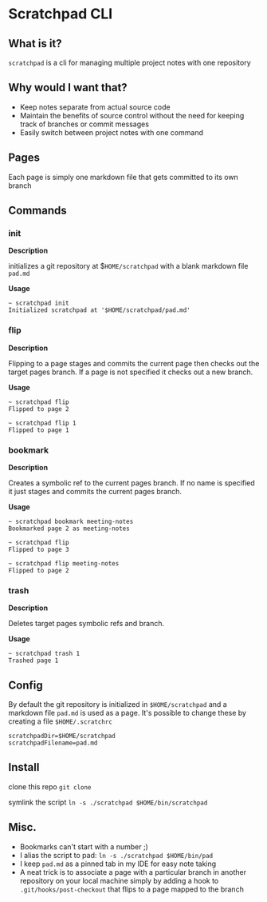 # Scratchpad CLI
## What is it?
`scratchpad` is a cli for managing multiple project notes with one repository

## Why would I want that?
- Keep notes separate from actual source code
- Maintain the benefits of source control without the need for keeping track of branches or commit messages
- Easily switch between project notes with one command


## Pages
Each page is simply one markdown file that gets committed to its own branch

## Commands
### init
**Description**

initializes a git repository at $`HOME/scratchpad` with a blank markdown file `pad.md`

**Usage**
```
~ scratchpad init
Initialized scratchpad at '$HOME/scratchpad/pad.md'
```

### flip
**Description**

Flipping to a page stages and commits the current page then checks out the target pages branch. If a page is not specified it checks out a new branch.

**Usage**
```
~ scratchpad flip
Flipped to page 2

~ scratchpad flip 1
Flipped to page 1
```

### bookmark

**Description**

Creates a symbolic ref to the current pages branch. If no name is specified it just stages and commits the current pages branch.

**Usage**
```
~ scratchpad bookmark meeting-notes
Bookmarked page 2 as meeting-notes

~ scratchpad flip
Flipped to page 3

~ scratchpad flip meeting-notes
Flipped to page 2
```

### trash

**Description**

Deletes target pages symbolic refs and branch.

**Usage**
```
~ scratchpad trash 1
Trashed page 1
```
## Config
By default the git repository is initialized in `$HOME/scratchpad` and a markdown file `pad.md` is used as a page. It's possible to change these by creating a file `$HOME/.scratchrc`
```
scratchpadDir=$HOME/scratchpad
scratchpadFilename=pad.md
```

## Install

clone this repo
`git clone`

symlink the script
`ln -s ./scratchpad $HOME/bin/scratchpad`

## Misc.

- Bookmarks can't start with a number ;)
- I alias the script to pad: `ln -s ./scratchpad $HOME/bin/pad`
- I keep `pad.md` as a pinned tab in my IDE for easy note taking
- A neat trick is to associate a page with a particular branch in another repository on your local machine simply by adding a hook to `.git/hooks/post-checkout` that flips to a page mapped to the branch
